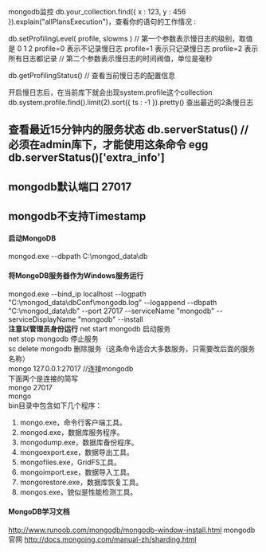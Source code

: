 mongodb监控
db.your_collection.find({ x : 123, y : 456 }).explain("allPlansExecution")，查看你的语句的工作情况 :

db.setProfilingLevel( profile, slowms )
// 第一个参数表示慢日志的级别，取值是 0 1 2
        profile=0  表示不记录慢日志
        profile=1  表示只记录慢日志
        profile=2  表示所有日志都记录
// 第二个参数表示慢日志的时间阀值，单位是毫秒

db.getProfilingStatus()
// 查看当前慢日志的配置信息

开启慢日志后，在当前库下就会出现system.profile这个collection
 db.system.profile.find().limit(2).sort({ ts : -1 }).pretty() 查出最近的2条慢日志

查看最近15分钟内的服务状态
db.serverStatus()
// 必须在admin库下，才能使用这条命令
egg db.serverStatus()['extra_info']
--------------------------------------------------------------------------------------
mongodb默认端口 27017
--------------------------------------------------------------------------------------
mongodb不支持Timestamp
--------------------------------------------------------------------------------------
#### 启动MongoDB
mongod.exe --dbpath C:\mongod_data\db
#### 将MongoDB服务器作为Windows服务运行
mongod.exe --bind_ip localhost --logpath "C:\mongod_data\dbConf\mongodb.log" --logappend --dbpath "C:\mongod_data\db" --port 27017 --serviceName "mongodb" --serviceDisplayName "mongodb" --install  
**注意以管理员身份运行**
net start mongodb  启动服务  
net stop mongodb   停止服务  
sc delete mongodb   删除服务（这条命令适合大多数服务，只需要改后面的服务名称）  
mongo 127.0.0.1:27017 //连接mongodb  
下面两个是连接的简写  
mongo 27017  
mongo  
bin目录中包含如下几个程序：
1. mongo.exe，命令行客户端工具。  
2. mongod.exe，数据库服务程序。  
3. mongodump.exe，数据库备份程序。  
4. mongoexport.exe，数据导出工具。  
5. mongofiles.exe，GridFS工具。  
6. mongoimport.exe，数据导入工具。  
7. mongorestore.exe，数据库恢复工具。  
8. mongos.exe，貌似是性能检测工具。  
#### MongoDB学习文档
http://www.runoob.com/mongodb/mongodb-window-install.html
mongodb官网       http://docs.mongoing.com/manual-zh/sharding.html